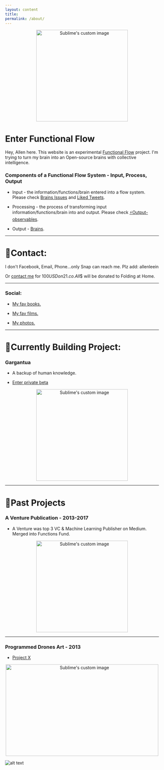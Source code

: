 ```yaml
---
layout: content
title: 
permalink: /about/
---
```


<p align="center">
  <img width="300" height="300" src="http://lambdageneration.com/wp-content/uploads/2014/10/original-animated.gif" alt="Sublime's custom image"/>
</p>

# Enter Functional Flow

Hey, Allen here. This website is an experimental [Functional Flow](https://github.com/allenleein/brains) project. I'm trying to turn my brain into an Open-source brains with collective intelligence.

### Components of a Functional Flow System - Input, Process, Output

* Input - the information/functions/brain entered into a flow system. Please check [Brains Issues](https://github.com/allenleein/brains/issues) and [Liked Tweets](https://twitter.com/i/likes).

* Processing - the process of transforming input information/functions/brain into and output. Please check [⚡️Output-observables](https://github.com/allenleein/brains/labels/%E2%9A%A1%EF%B8%8FOutput-observables).

* Output - [Brains](https://allenleein.github.io/brains/).

----

# 🔻Contact:

I don't Facebook, Email, Phone...only Snap can reach me. Plz add: allenleein

Or [contact me](https://earn.com/allenlee/) for $100 USD on 21.co. All$$ will be donated to Folding at Home.

----

### Social:

* [My fav books.](https://www.goodreads.com/allenleeein)

* [My fav films.](https://www.pinterest.com/buildingtars/films/)

* [My photos.](https://www.flickr.com/photos/allenandspace/albums)

----

# 🔻Currently Building Project:

### Gargantua

* A backup of human knowledge.

- [ Enter private beta ](https://upscri.be/e57947/)

<p align="center">
  <img width="300" height="300" src="https://i.imgur.com/1nLWkHH.png" alt="Sublime's custom image"/>
</p>


----

# 🔻Past Projects

### A Venture Publication - 2013-2017

* A Venture was top 3 VC & Machine Learning Publisher on Medium. Merged into Functions Fund.

<p align="center">
  <img width="300" height="300" src="https://i.imgur.com/4bY53O8.jpg" alt="Sublime's custom image"/>
</p>

----

### Programmed Drones Art - 2013

* [Project X](https://vimeo.com/111901733)


<p align="center">
  <img width="500" height="300" src="https://media.giphy.com/media/l3mZ5zogGcnzNzbqM/giphy.gif" alt="Sublime's custom image"/>
</p>


![alt text](https://i.imgur.com/pNz5FOm.jpg "Logo Title Text 1")









